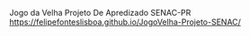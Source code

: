 Jogo da Velha Projeto De Apredizado SENAC-PR
https://felipefonteslisboa.github.io/JogoVelha-Projeto-SENAC/
